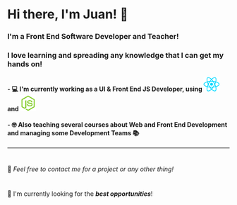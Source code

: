 # Hi there, I'm Juan! 👋

### I'm a Front End Software Developer and Teacher!
### I love learning and spreading any knowledge that I can get my hands on!

#### - 💻 I'm currently working as a UI & Front End JS Developer, using <a target="_blank" href="https://reactjs.org"><img src="icons/react.png" /></a> and <a target="_blank" href="https://nodejs.org/en/"><img width="36" src="icons/node.webp" /></a>
#### - 🤓 Also teaching several courses about Web and Front End Development and managing some Development Teams 📚

---

#
💬 _Feel free to contact me for a project or any other thing!_ 
#
🔭 I'm currently looking for the ***best opportunities***!
